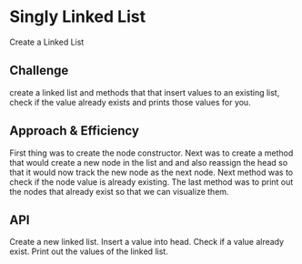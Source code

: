 # Singly Linked List
Create a Linked List

## Challenge
create a linked list and methods that that insert values to an existing list, check if the value already exists and
prints those values for you.

## Approach & Efficiency
First thing was to create the node constructor. Next was to create a method that would create a new node in the list and
and also reassign the head so that it would now track the new node as the next node. Next method was to check if the
node value is already existing. The last method was to print out the nodes that already exist so that we can visualize
them.

## API
Create a new linked list.
Insert a value into head.
Check if a value already exist.
Print out the values of the linked list.